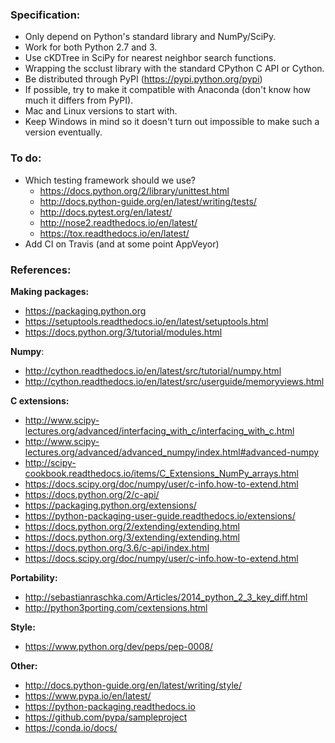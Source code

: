 ### Specification:

* Only depend on Python's standard library and NumPy/SciPy.
* Work for both Python 2.7 and 3.
* Use cKDTree in SciPy for nearest neighbor search functions.
* Wrapping the scclust library with the standard CPython C API or Cython.
* Be distributed through PyPI (https://pypi.python.org/pypi)
* If possible, try to make it compatible with Anaconda (don't know how much it differs from PyPI).
* Mac and Linux versions to start with.
* Keep Windows in mind so it doesn't turn out impossible to make such a version eventually.


### To do:

* Which testing framework should we use?
   * https://docs.python.org/2/library/unittest.html
   * http://docs.python-guide.org/en/latest/writing/tests/
   * http://docs.pytest.org/en/latest/
   * http://nose2.readthedocs.io/en/latest/
   * https://tox.readthedocs.io/en/latest/
* Add CI on Travis (and at some point AppVeyor)


### References:

**Making packages:**

* https://packaging.python.org
* https://setuptools.readthedocs.io/en/latest/setuptools.html
* https://docs.python.org/3/tutorial/modules.html

**Numpy**:

* http://cython.readthedocs.io/en/latest/src/tutorial/numpy.html
* http://cython.readthedocs.io/en/latest/src/userguide/memoryviews.html

**C extensions:**

* http://www.scipy-lectures.org/advanced/interfacing_with_c/interfacing_with_c.html
* http://www.scipy-lectures.org/advanced/advanced_numpy/index.html#advanced-numpy
* http://scipy-cookbook.readthedocs.io/items/C_Extensions_NumPy_arrays.html
* https://docs.scipy.org/doc/numpy/user/c-info.how-to-extend.html
* https://docs.python.org/2/c-api/
* https://packaging.python.org/extensions/
* https://python-packaging-user-guide.readthedocs.io/extensions/
* https://docs.python.org/2/extending/extending.html
* https://docs.python.org/3/extending/extending.html
* https://docs.python.org/3.6/c-api/index.html
* https://docs.scipy.org/doc/numpy/user/c-info.how-to-extend.html

**Portability:**

* http://sebastianraschka.com/Articles/2014_python_2_3_key_diff.html
* http://python3porting.com/cextensions.html

**Style:**

* https://www.python.org/dev/peps/pep-0008/

**Other:**

* http://docs.python-guide.org/en/latest/writing/style/
* https://www.pypa.io/en/latest/
* https://python-packaging.readthedocs.io
* https://github.com/pypa/sampleproject
* https://conda.io/docs/

